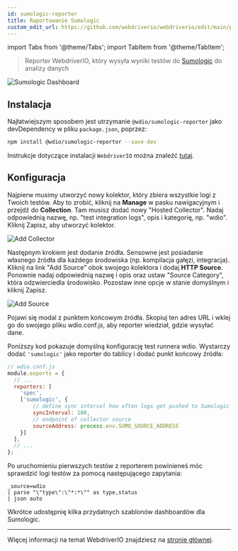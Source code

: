 ```yaml
---
id: sumologic-reporter
title: Raportowanie Sumologic
custom_edit_url: https://github.com/webdriverio/webdriverio/edit/main/packages/wdio-sumologic-reporter/README.md
---
```


import Tabs from '@theme/Tabs';
import TabItem from '@theme/TabItem';

> Reporter WebdriverIO, który wysyła wyniki testów do [Sumologic](https://www.sumologic.com/) do analizy danych

![Sumologic Dashboard](/img/sumologic.png "Sumologic Dashboard")

## Instalacja

Najłatwiejszym sposobem jest utrzymanie `@wdio/sumologic-reporter` jako devDependency w pliku `package.json`, poprzez:

```sh
npm install @wdio/sumologic-reporter --save-dev
```

Instrukcje dotyczące instalacji `WebdriverIO` można znaleźć [tutaj](https://webdriver.io/docs/gettingstarted).

## Konfiguracja

Najpierw musimy utworzyć nowy kolektor, który zbiera wszystkie logi z Twoich testów. Aby to zrobić, kliknij na __Manage__ w pasku nawigacyjnym i przejdź do __Collection__. Tam musisz dodać nowy "Hosted Collector". Nadaj odpowiednią nazwę, np. "test integration logs", opis i kategorię, np. "wdio". Kliknij Zapisz, aby utworzyć kolektor.

![Add Collector](https://webdriver.io/images/sumo-collector.png "Add Collector")

Następnym krokiem jest dodanie źródła. Sensowne jest posiadanie własnego źródła dla każdego środowiska (np. kompilacja gałęzi, integracja). Kliknij na link "Add Source" obok swojego kolektora i dodaj __HTTP Source__. Ponownie nadaj odpowiednią nazwę i opis oraz ustaw "Source Category", która odzwierciedla środowisko. Pozostaw inne opcje w stanie domyślnym i kliknij Zapisz.

![Add Source](https://webdriver.io/images/sumo-source.png "Add Source")

Pojawi się modal z punktem końcowym źródła. Skopiuj ten adres URL i wklej go do swojego pliku wdio.conf.js, aby reporter wiedział, gdzie wysyłać dane.

Poniższy kod pokazuje domyślną konfigurację test runnera wdio. Wystarczy dodać `'sumologic'` jako reporter do tablicy i dodać punkt końcowy źródła:

```js
// wdio.conf.js
module.exports = {
  // ...
  reporters: [
    'spec',
    ['sumologic', {
        // define sync interval how often logs get pushed to Sumologic
        syncInterval: 100,
        // endpoint of collector source
        sourceAddress: process.env.SUMO_SOURCE_ADDRESS
    }]
  ],
  // ...
};
```

Po uruchomieniu pierwszych testów z reporterem powinieneś móc sprawdzić logi testów za pomocą następującego zapytania:

```
_source=wdio
| parse "\"type\":\"*:*\"" as type,status
| json auto
```

Wkrótce udostępnię kilka przydatnych szablonów dashboardów dla Sumologic.

----

Więcej informacji na temat WebdriverIO znajdziesz na [stronie głównej](https://webdriver.io).